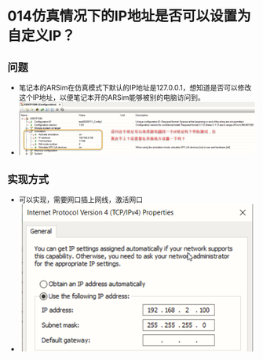 # 014仿真情况下的IP地址是否可以设置为自定义IP？
## 问题
- 笔记本的ARSim在仿真模式下默认的IP地址是127.0.0.1，想知道是否可以修改这个IP地址，以便笔记本开的ARSim能够被别的电脑访问到。
- ![Img](./FILES/014仿真情况下的IP地址是否可以设置为自定义IP.md/img-20220711211558.png)

## 实现方式
- 可以实现，需要网口插上网线，激活网口
- ![Img](./FILES/014仿真情况下的IP地址是否可以设置为自定义IP.md/img-20220711211741.png)


